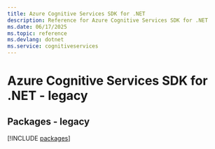 ```yaml
---
title: Azure Cognitive Services SDK for .NET
description: Reference for Azure Cognitive Services SDK for .NET
ms.date: 06/17/2025
ms.topic: reference
ms.devlang: dotnet
ms.service: cognitiveservices
---
```

# Azure Cognitive Services SDK for .NET - legacy
## Packages - legacy
[!INCLUDE [packages](cognitive-services-index.md)]
